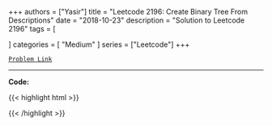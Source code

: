 
+++
authors = ["Yasir"]
title = "Leetcode 2196: Create Binary Tree From Descriptions"
date = "2018-10-23"
description = "Solution to Leetcode 2196"
tags = [
    
]
categories = [
    "Medium"
]
series = ["Leetcode"]
+++



[`Problem Link`](https://leetcode.com/problems/create-binary-tree-from-descriptions/description/)

---

**Code:**

{{< highlight html >}}

{{< /highlight >}}


